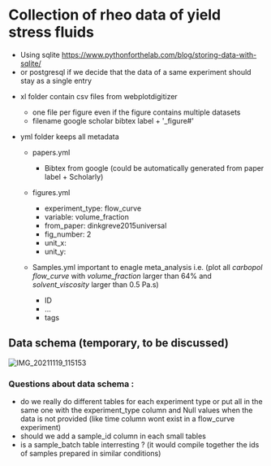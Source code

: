 # Collection of rheo data of yield stress fluids

- Using sqlite https://www.pythonforthelab.com/blog/storing-data-with-sqlite/
- or postgresql if we decide that the data of a same experiment should stay as a single entry

* xl folder contain csv files from webplotdigitizer
  * one file per figure even if the figure contains multiple datasets
  * filename google scholar bibtex label + '_figure#'

* yml folder keeps all metadata
  * papers.yml
    * Bibtex from google (could be automatically generated from paper label + Scholarly)

  * figures.yml
    * experiment_type: flow_curve
    * variable: volume_fraction
    * from_paper: dinkgreve2015universal
    * fig_number: 2
    * unit_x: 
    * unit_y:

  * Samples.yml important to enagle meta_analysis i.e. (plot all *carbopol* *flow_curve* with *volume_fraction* larger than 64% and *solvent_viscosity* larger than 0.5 Pa.s)
    * ID
    * ...
    * tags

## Data schema (temporary, to be discussed)

![IMG_20211119_115153](https://user-images.githubusercontent.com/16650466/142611930-bd6be6bc-3b95-4c5a-8a69-3045f3590be8.jpg)

### Questions about data schema : 

- do we really do different tables for each experiment type or put all in the same one with the experiment_type column and Null values when the data is not provided (like time column wont exist in a flow_curve experiment)
- should we add a sample_id column in each small tables
- is a sample_batch table interresting ? (it would compile together the ids of samples prepared in similar conditions)



